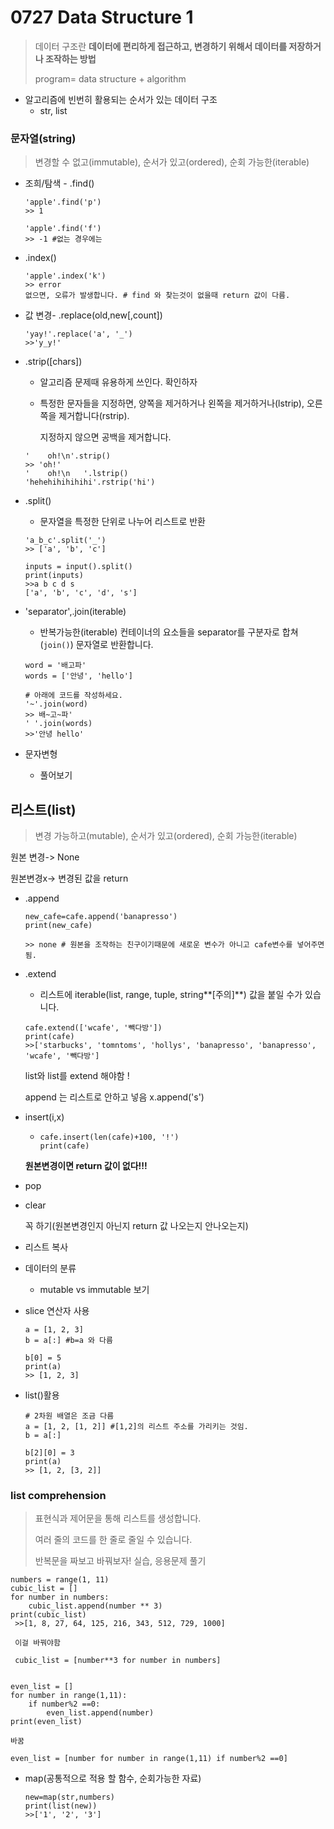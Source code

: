 # 0727 Data Structure 1

> 데이터 구조란 **데이터에 편리하게 접근하고, 변경하기 위해서 데이터를 저장하거나 조작하는 방법**
>
> program= data structure + algorithm

- 알고리즘에 빈번히 활용되는 순서가 있는 데이터 구조
  - str, list

### 문자열(string)

> 변경할 수 없고(immutable), 순서가 있고(ordered), 순회 가능한(iterable)

- 조희/탐색 - .find()

  ```
  'apple'.find('p') 
  >> 1
  
  'apple'.find('f')
  >> -1 #없는 경우에는 
  ```

- .index() 

  ```
  'apple'.index('k')
  >> error
  없으면, 오류가 발생합니다. # find 와 찾는것이 없을때 return 값이 다름.
  ```

- 값 변경- .replace(old,new[,count])

  ```
  'yay!'.replace('a', '_')
  >>'y_y!'
  ```

- .strip([chars]) 

  - 알고리즘 문제때 유용하게 쓰인다. 확인하자

  - 특정한 문자들을 지정하면, 양쪽을 제거하거나 왼쪽을 제거하거나(lstrip), 오른쪽을 제거합니다(rstrip).

    지정하지 않으면 공백을 제거합니다.

  ```
  '    oh!\n'.strip()
  >> 'oh!'
  '    oh!\n   '.lstrip()
  'hehehihihihihi'.rstrip('hi')
  ```

- .split()

  - 문자열을 특정한 단위로 나누어 리스트로 반환

  ```
  'a_b_c'.split('_')
  >> ['a', 'b', 'c']
  
  inputs = input().split()
  print(inputs)
  >>a b c d s 
  ['a', 'b', 'c', 'd', 's']
  
  ```

- 'separator',.join(iterable)

  - 반복가능한(iterable) 컨테이너의 요소들을 separator를 구분자로 합쳐(`join()`) 문자열로 반환합니다.

  ```
  word = '배고파'
  words = ['안녕', 'hello']
  
  # 아래에 코드를 작성하세요.
  '~'.join(word)
  >> 배~고~파'
  ' '.join(words)
  >>'안녕 hello'
  ```

- 문자변형 
  - 풀어보기



## 리스트(list)

> 변경 가능하고(mutable), 순서가 있고(ordered), 순회 가능한(iterable)

원본 변경-> None

원본변경x-> 변경된 값을 return 

- .append

  ```
  new_cafe=cafe.append('banapresso')
  print(new_cafe)
  
  >> none # 원본을 조작하는 친구이기때문에 새로운 변수가 아니고 cafe변수를 넣어주면 됨.
  ```

- .extend

  - 리스트에 iterable(list, range, tuple, string**[주의]**) 값을 붙일 수가 있습니다.

  ```
  cafe.extend(['wcafe', '빽다방'])
  print(cafe)
  >>['starbucks', 'tomntoms', 'hollys', 'banapresso', 'banapresso', 'wcafe', '빽다방']
  ```

  list와 list를 extend 해야함 !

  append 는 리스트로 안하고 넣음 x.append('s')

- insert(i,x)

  - ```
    cafe.insert(len(cafe)+100, '!')
    print(cafe)
    ```

  **원본변경이면 return 값이 없다!!!**

- pop

- clear 

  꼭 하기(원본변경인지 아닌지 return 값 나오는지 안나오는지)



- 리스트 복사

- 데이터의 분류 

  - mutable vs immutable 보기

- slice 연산자 사용

  ```
  a = [1, 2, 3]
  b = a[:] #b=a 와 다름 
  
  b[0] = 5
  print(a)
  >> [1, 2, 3]
  ```

- list()활용

  ```
  # 2차원 배열은 조금 다름
  a = [1, 2, [1, 2]] #[1,2]의 리스트 주소를 가리키는 것임.
  b = a[:]
  
  b[2][0] = 3
  print(a)
  >> [1, 2, [3, 2]]
  ```

  

### list comprehension

> 표현식과 제어문을 통해 리스트를 생성합니다.
>
> 여러 줄의 코드를 한 줄로 줄일 수 있습니다.
>
> 반복문을 짜보고 바꿔보자! 실습, 응용문제 풀기

```
numbers = range(1, 11)
cubic_list = []
for number in numbers:
    cubic_list.append(number ** 3)
print(cubic_list) 
 >>[1, 8, 27, 64, 125, 216, 343, 512, 729, 1000]
 
 이걸 바꿔야함
 
 cubic_list = [number**3 for number in numbers]
 
```



```
even_list = []
for number in range(1,11):
    if number%2 ==0:
        even_list.append(number)
print(even_list)

바꿈

even_list = [number for number in range(1,11) if number%2 ==0]
```

- map(공통적으로 적용 할 함수, 순회가능한 자료)

  ```
  new=map(str,numbers)
  print(list(new))
  >>['1', '2', '3']
  ```



